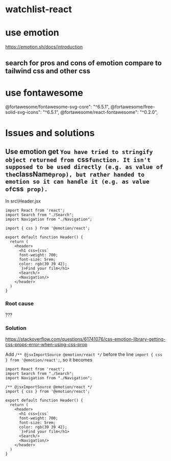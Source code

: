 # watchlist-react


# use emotion
https://emotion.sh/docs/introduction

## search for pros and cons of emotion compare to tailwind css and other css


# use fontawesome
@fortawesome/fontawesome-svg-core": "^6.5.1",
@fortawesome/free-solid-svg-icons": "^6.5.1",
@fortawesome/react-fontawesome": "^0.2.0",


# Issues and solutions

## Use emotion get `You have tried to stringify object returned from `css` function. It isn't supposed to be used directly (e.g. as value of the `className` prop), but rather handed to emotion so it can handle it (e.g. as value of `css` prop).`

In src\Header.jsx

```
import React from 'react';
import Search from "./Search";
import Navigation from "./Navigation";

import { css } from '@emotion/react';

export default function Header() {
  return (
    <header>
      <h1 css={css`
      font-weight: 700;
      font-size: 5rem;
      color: rgb(39 39 42);
      `}>Find your film</h1>
      <Search/>
      <Navigation/>
    </header>
  )
}

```

### Root cause
???

### Solution
https://stackoverflow.com/questions/61741076/css-emotion-library-getting-css-props-error-when-using-css-prop

Add `/** @jsxImportSource @emotion/react */` before the line `import { css } from '@emotion/react';`, so it becomes

```
import React from 'react';
import Search from "./Search";
import Navigation from "./Navigation";

/** @jsxImportSource @emotion/react */
import { css } from '@emotion/react';

export default function Header() {
  return (
    <header>
      <h1 css={css`
      font-weight: 700;
      font-size: 5rem;
      color: rgb(39 39 42);
      `}>Find your film</h1>
      <Search/>
      <Navigation/>
    </header>
  )
}

```